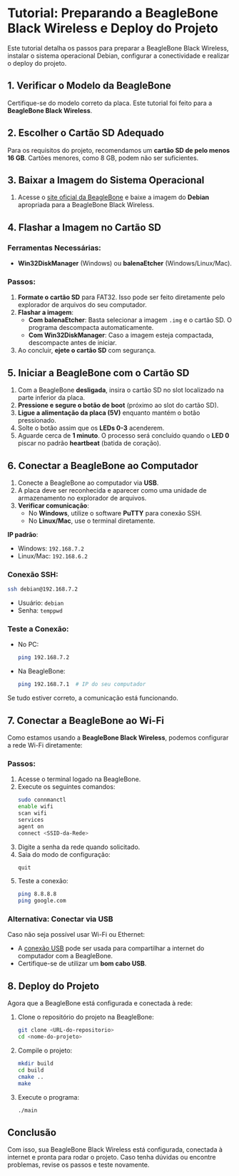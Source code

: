 # Tutorial: Preparando a BeagleBone Black Wireless e Deploy do Projeto

Este tutorial detalha os passos para preparar a BeagleBone Black Wireless, instalar o sistema operacional Debian, configurar a conectividade e realizar o deploy do projeto.

## 1. Verificar o Modelo da BeagleBone

Certifique-se do modelo correto da placa. Este tutorial foi feito para a **BeagleBone Black Wireless**.

## 2. Escolher o Cartão SD Adequado

Para os requisitos do projeto, recomendamos um **cartão SD de pelo menos 16 GB**. Cartões menores, como 8 GB, podem não ser suficientes.

## 3. Baixar a Imagem do Sistema Operacional

1. Acesse o [site oficial da BeagleBone](https://www.beagleboard.org/distros) e baixe a imagem do **Debian** apropriada para a BeagleBone Black Wireless.

## 4. Flashar a Imagem no Cartão SD

### Ferramentas Necessárias:
- **Win32DiskManager** (Windows) ou **balenaEtcher** (Windows/Linux/Mac).

### Passos:
1. **Formate o cartão SD** para FAT32. Isso pode ser feito diretamente pelo explorador de arquivos do seu computador.
2. **Flashar a imagem**:
   - **Com balenaEtcher**: Basta selecionar a imagem `.img` e o cartão SD. O programa descompacta automaticamente.
   - **Com Win32DiskManager**: Caso a imagem esteja compactada, descompacte antes de iniciar.
3. Ao concluir, **ejete o cartão SD** com segurança.

## 5. Iniciar a BeagleBone com o Cartão SD

1. Com a BeagleBone **desligada**, insira o cartão SD no slot localizado na parte inferior da placa.
2. **Pressione e segure o botão de boot** (próximo ao slot do cartão SD).
3. **Ligue a alimentação da placa (5V)** enquanto mantém o botão pressionado.
4. Solte o botão assim que os **LEDs 0-3** acenderem.
5. Aguarde cerca de **1 minuto**. O processo será concluído quando o **LED 0** piscar no padrão **heartbeat** (batida de coração).

## 6. Conectar a BeagleBone ao Computador

1. Conecte a BeagleBone ao computador via **USB**.
2. A placa deve ser reconhecida e aparecer como uma unidade de armazenamento no explorador de arquivos.
3. **Verificar comunicação**:
   - No **Windows**, utilize o software **PuTTY** para conexão SSH.
   - No **Linux/Mac**, use o terminal diretamente.

**IP padrão**:
- Windows: `192.168.7.2`
- Linux/Mac: `192.168.6.2`

### Conexão SSH:
```bash
ssh debian@192.168.7.2
```
- Usuário: `debian`
- Senha: `temppwd`

### Teste a Conexão:
- No PC:  
   ```bash
   ping 192.168.7.2
   ```
- Na BeagleBone:  
   ```bash
   ping 192.168.7.1  # IP do seu computador
   ```
   
Se tudo estiver correto, a comunicação está funcionando.

## 7. Conectar a BeagleBone ao Wi-Fi

Como estamos usando a **BeagleBone Black Wireless**, podemos configurar a rede Wi-Fi diretamente:

### Passos:
1. Acesse o terminal logado na BeagleBone.
2. Execute os seguintes comandos:
   ```bash
   sudo connmanctl
   enable wifi
   scan wifi
   services
   agent on
   connect <SSID-da-Rede>
   ```
3. Digite a senha da rede quando solicitado.
4. Saia do modo de configuração:
   ```bash
   quit
   ```
5. Teste a conexão:
   ```bash
   ping 8.8.8.8
   ping google.com
   ```

### Alternativa: Conectar via USB

Caso não seja possível usar Wi-Fi ou Ethernet:
- A [conexão USB](https://ofitselfso.com/BeagleNotes/HowToConnectBeagleboneBlackToTheInternetViaUSB.php) pode ser usada para compartilhar a internet do computador com a BeagleBone.
- Certifique-se de utilizar um **bom cabo USB**.

## 8. Deploy do Projeto

Agora que a BeagleBone está configurada e conectada à rede:
1. Clone o repositório do projeto na BeagleBone:
   ```bash
   git clone <URL-do-repositorio>
   cd <nome-do-projeto>
   ```
2. Compile o projeto:
   ```bash
   mkdir build
   cd build
   cmake ..
   make
   ```
3. Execute o programa:
   ```bash
   ./main
   ```

## Conclusão

Com isso, sua BeagleBone Black Wireless está configurada, conectada à internet e pronta para rodar o projeto. Caso tenha dúvidas ou encontre problemas, revise os passos e teste novamente.

